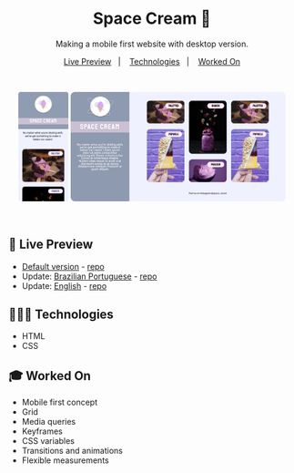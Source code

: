 <h1 align="center"> Space Cream 🍦 </h1>

<p align="center">
Making a mobile first website with desktop version. <br/>
</p>

<p align="center">
  <a href="#-live-preview">Live Preview</a>&nbsp;&nbsp;&nbsp;|&nbsp;&nbsp;&nbsp;
  <a href="#-technologies">Technologies</a>&nbsp;&nbsp;&nbsp;|&nbsp;&nbsp;&nbsp;
  <a href="#-worked-on">Worked On</a>
</p>

<br/>

<p align="center">
  <img alt="Space cream home page photo." src="../.github/space-cream-01.png" width="17.4%" />

  <img alt="Space cream home page photo." src="../.github/space-cream-02.png" width="75%" />
</p>

<br>

## 📝 Live Preview 

- [Default version](https://diegommagno.com/github/rocketseat/explorer/stage-03/advanced-css/space-cream/en/) - [repo](https://github.com/diegommagno/rocketseat/tree/main/explorer/stage-03/advanced-css/space-cream)
- Update: [Brazilian Portuguese](https://diegommagno.com/github/rocketseat/explorer/stage-03/advanced-css/space-cream/update/pt-br/) - [repo](https://github.com/diegommagno/rocketseat/tree/main/explorer/stage-03/advanced-css/space-cream/update/pt-br/)
- Update: [English](https://diegommagno.com/github/rocketseat/explorer/stage-03/advanced-css/space-cream/update/en/) - [repo](https://github.com/diegommagno/rocketseat/tree/main/explorer/stage-03/advanced-css/space-cream/update/en/)


## 🧑🏻‍💻 Technologies

- HTML
- CSS

## 🎓 Worked On

- Mobile first concept
- Grid
- Media queries
- Keyframes
- CSS variables
- Transitions and animations
- Flexible measurements